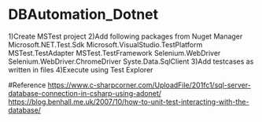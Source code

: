 # DBAutomation_Dotnet

1)Create MSTest project
2)Add following packages from Nuget Manager
   Microsoft.NET.Test.Sdk
   Microsoft.VisualStudio.TestPlatform
   MSTest.TestAdapter
   MSTest.TestFramework
   Selenium.WebDriver
   Selenium.WebDriver.ChromeDriver
   Syste.Data.SqlClient
3)Add testcases as written in files 
4)Execute using Test Explorer 

#Reference
https://www.c-sharpcorner.com/UploadFile/201fc1/sql-server-database-connection-in-csharp-using-adonet/
https://blog.benhall.me.uk/2007/10/how-to-unit-test-interacting-with-the-database/

